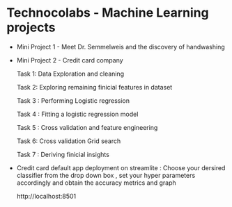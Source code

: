 # Technocolabs - Machine Learning projects

- Mini Project 1 - Meet Dr. Semmelweis and the discovery of handwashing
- Mini Project 2 - Credit card company

   Task 1: Data Exploration and cleaning
   
   Task 2: Exploring remaining finicial features in dataset

   Task 3 : Performing Logistic regression
   
   Task 4 : Fitting a logistic regression model
   
   Task 5 : Cross validation and feature engineering
   
   Task 6: Cross validation Grid search
   
   Task 7 : Deriving finicial insights
   
   
- Credit card default app deployment on streamlite :
  Choose your dersired classifier from the drop down box , set your hyper parameters accordingly and obtain the accuracy metrics and graph

  http://localhost:8501
   
   

